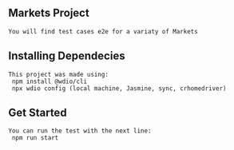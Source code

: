 ## Markets Project
    You will find test cases e2e for a variaty of Markets
## Installing Dependecies
    This project was made using:
     npm install @wdio/cli
     npx wdio config (local machine, Jasmine, sync, crhomedriver)

## Get Started
    You can run the test with the next line:
     npm run start
